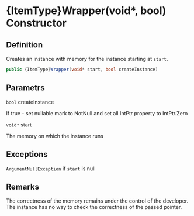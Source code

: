 # {ItemType}Wrapper(void*, bool) Constructor

## Definition
Creates an instance with memory for the instance starting at `start`.

```C#
public {ItemType}Wrapper(void* start, bool createInstance)
```
## Parametrs
`bool` createInstance

If true - set nullable mark to NotNull and set all IntPtr property to IntPtr.Zero


`void*` start

The memory on which the instance runs

## Exceptions
`ArgumentNullException`
if `start` is null

## Remarks

The correctness of the memory remains under the control of the developer. The instance has no way to check the correctness of the passed pointer.
